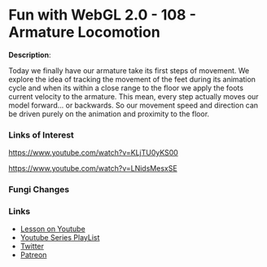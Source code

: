 # Fun with WebGL 2.0 - 108 - Armature Locomotion
**Description**:

Today we finally have our armature take its first steps of movement. We explore the idea of tracking the movement of the feet during its animation cycle and when its within a close range to the floor we apply the foots current velocity to the armature. This mean, every step actually moves our model forward... or backwards. So our movement speed and direction can be driven purely on the animation and proximity to the floor.


### Links of Interest

https://www.youtube.com/watch?v=KLjTU0yKS00

https://www.youtube.com/watch?v=LNidsMesxSE

### Fungi Changes


### Links
* [Lesson on Youtube](https://youtu.be/ry6Bneu_EWA)
* [Youtube Series PlayList](https://www.youtube.com/playlist?list=PLMinhigDWz6emRKVkVIEAaePW7vtIkaIF)
* [Twitter](https://twitter.com/SketchpunkLabs)
* [Patreon](https://www.patreon.com/sketchpunk)